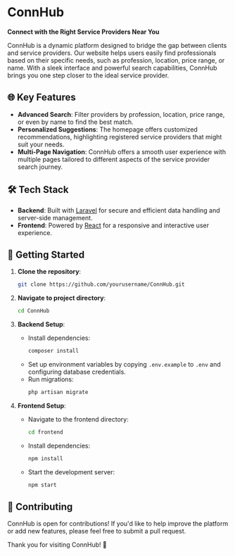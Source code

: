 # ConnHub

**Connect with the Right Service Providers Near You**

ConnHub is a dynamic platform designed to bridge the gap between clients and service providers. Our website helps users easily find professionals based on their specific needs, such as profession, location, price range, or name. With a sleek interface and powerful search capabilities, ConnHub brings you one step closer to the ideal service provider.

## 🌐 Key Features

- **Advanced Search**: Filter providers by profession, location, price range, or even by name to find the best match.
- **Personalized Suggestions**: The homepage offers customized recommendations, highlighting registered service providers that might suit your needs.
- **Multi-Page Navigation**: ConnHub offers a smooth user experience with multiple pages tailored to different aspects of the service provider search journey.

## 🛠 Tech Stack

- **Backend**: Built with [Laravel](https://laravel.com/) for secure and efficient data handling and server-side management.
- **Frontend**: Powered by [React](https://reactjs.org/) for a responsive and interactive user experience.

## 🚀 Getting Started

1. **Clone the repository**:

   ```bash
   git clone https://github.com/yourusername/ConnHub.git
   ```

2. **Navigate to project directory**:

   ```bash
   cd ConnHub
   ```

3. **Backend Setup**:

   - Install dependencies:
     ```bash
     composer install
     ```
   - Set up environment variables by copying `.env.example` to `.env` and configuring database credentials.
   - Run migrations:
     ```bash
     php artisan migrate
     ```

4. **Frontend Setup**:
   - Navigate to the frontend directory:
     ```bash
     cd frontend
     ```
   - Install dependencies:
     ```bash
     npm install
     ```
   - Start the development server:
     ```bash
     npm start
     ```

## 🤝 Contributing

ConnHub is open for contributions! If you'd like to help improve the platform or add new features, please feel free to submit a pull request.


Thank you for visiting ConnHub! 🎉
